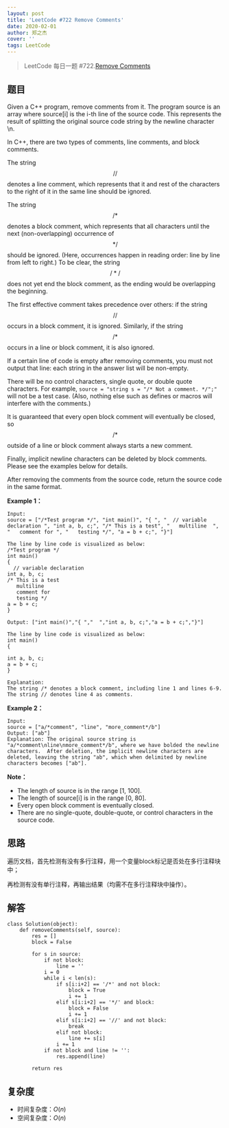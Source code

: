 ```yaml
---
layout: post
title: 'LeetCode #722 Remove Comments'
date: 2020-02-01
author: 郑之杰
cover: ''
tags: LeetCode
---
```


> LeetCode 每日一题 #722.[Remove Comments](https://leetcode-cn.com/problems/remove-comments/)

## 题目
Given a C++ program, remove comments from it. The program source is an array where source[i] is the i-th line of the source code. This represents the result of splitting the original source code string by the newline character \n.

In C++, there are two types of comments, line comments, and block comments.

The string $$//$$ denotes a line comment, which represents that it and rest of the characters to the right of it in the same line should be ignored.

The string $$/*$$ denotes a block comment, which represents that all characters until the next (non-overlapping) occurrence of $$*/$$ should be ignored. (Here, occurrences happen in reading order: line by line from left to right.) To be clear, the string $$/*/$$ does not yet end the block comment, as the ending would be overlapping the beginning.

The first effective comment takes precedence over others: if the string $$//$$ occurs in a block comment, it is ignored. Similarly, if the string $$/*$$ occurs in a line or block comment, it is also ignored.

If a certain line of code is empty after removing comments, you must not output that line: each string in the answer list will be non-empty.

There will be no control characters, single quote, or double quote characters. For example, ```source = "string s = "/* Not a comment. */";"``` will not be a test case. (Also, nothing else such as defines or macros will interfere with the comments.)

It is guaranteed that every open block comment will eventually be closed, so $$/*$$ outside of a line or block comment always starts a new comment.

Finally, implicit newline characters can be deleted by block comments. Please see the examples below for details.

After removing the comments from the source code, return the source code in the same format.


**Example 1：**
```
Input: 
source = ["/*Test program */", "int main()", "{ ", "  // variable declaration ", "int a, b, c;", "/* This is a test", "   multiline  ", "   comment for ", "   testing */", "a = b + c;", "}"]

The line by line code is visualized as below:
/*Test program */
int main()
{ 
  // variable declaration 
int a, b, c;
/* This is a test
   multiline  
   comment for 
   testing */
a = b + c;
}

Output: ["int main()","{ ","  ","int a, b, c;","a = b + c;","}"]

The line by line code is visualized as below:
int main()
{ 
  
int a, b, c;
a = b + c;
}

Explanation: 
The string /* denotes a block comment, including line 1 and lines 6-9. The string // denotes line 4 as comments.
```

**Example 2：**
```
Input: 
source = ["a/*comment", "line", "more_comment*/b"]
Output: ["ab"]
Explanation: The original source string is "a/*comment\nline\nmore_comment*/b", where we have bolded the newline characters.  After deletion, the implicit newline characters are deleted, leaving the string "ab", which when delimited by newline characters becomes ["ab"].
```

**Note：**
- The length of source is in the range [1, 100].
- The length of source[i] is in the range [0, 80].
- Every open block comment is eventually closed.
- There are no single-quote, double-quote, or control characters in the source code.


## 思路
遍历文档，首先检测有没有多行注释，用一个变量block标记是否处在多行注释块中；

再检测有没有单行注释，再输出结果（均需不在多行注释块中操作）。

## 解答
```
class Solution(object):
    def removeComments(self, source):
        res = []
        block = False
        
        for s in source:
            if not block:
                line = ''
            i = 0
            while i < len(s):
                if s[i:i+2] == '/*' and not block:
                    block = True
                    i += 1
                elif s[i:i+2] == '*/' and block:
                    block = False
                    i += 1
                elif s[i:i+2] == '//' and not block:
                    break
                elif not block:
                    line += s[i]
                i += 1
            if not block and line != '':
                res.append(line)

        return res
```

## 复杂度
- 时间复杂度：$O(n)$
- 空间复杂度：$O(n)$